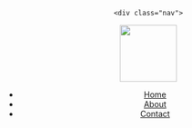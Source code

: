 

<html>
<head>
  <title>GSA</title>
  <link rel="stylesheet" type="text/css" href="main.css">
</head>


  <header>

    <div class="nav">
   <img src="https://scontent.fsnc1-1.fna.fbcdn.net/v/t1.0-9/29571461_155466868606469_7728567792941123379_n.jpg?oh=fe9a82b0e095a69c13891e5c8b1c0125&oe=5B27D9D1" width="100px" height="100px" />
      <ul>
        <li class="home"><a href="#">Home</a></li>
        <li class="about"><a href="#">About</a></li>
        <li class="contact"><a href="#">Contact</a></li>
      </ul>
    </div>
  </header>
 
</html>
